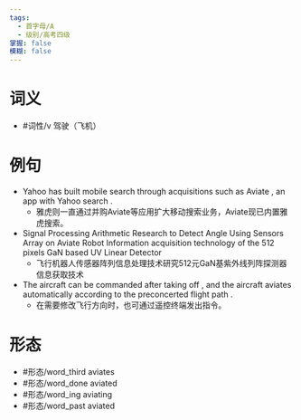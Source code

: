 ```yaml
---
tags:
  - 首字母/A
  - 级别/高考四级
掌握: false
模糊: false
---
```

# 词义
- #词性/v  驾驶（飞机）
# 例句
- Yahoo has built mobile search through acquisitions such as Aviate , an app with Yahoo search .
	- 雅虎则一直通过并购Aviate等应用扩大移动搜索业务，Aviate现已内置雅虎搜索。
- Signal Processing Arithmetic Research to Detect Angle Using Sensors Array on Aviate Robot Information acquisition technology of the 512 pixels GaN based UV Linear Detector
	- 飞行机器人传感器阵列信息处理技术研究512元GaN基紫外线列阵探测器信息获取技术
- The aircraft can be commanded after taking off , and the aircraft aviates automatically according to the preconcerted flight path .
	- 在需要修改飞行方向时，也可通过遥控终端发出指令。
# 形态
- #形态/word_third aviates
- #形态/word_done aviated
- #形态/word_ing aviating
- #形态/word_past aviated
